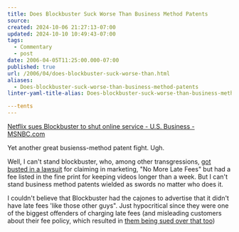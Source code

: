 ```yaml
---
title: Does Blockbuster Suck Worse Than Business Method Patents
source: 
created: 2024-10-06 21:27:13-07:00
updated: 2024-10-10 10:49:43-07:00
tags:
  - Commentary
  - post
date: 2006-04-05T11:25:00.000-07:00
published: true
url: /2006/04/does-blockbuster-suck-worse-than.html
aliases:
  - Does-blockbuster-suck-worse-than-business-method-patents
linter-yaml-title-alias: Does-blockbuster-suck-worse-than-business-method-patents

---tents
---
```



[Netflix sues Blockbuster to shut online service - U.S. Business - MSNBC.com](https://www.msnbc.msn.com/id/12156759/ "Netflix sues Blockbuster to shut online service - U.S. Business - MSNBC.com")  
  
Yet another great busienss-method patent fight. Ugh.  
  
Well, I can't stand blockbuster, who, among other transgressions, [got busted in a lawsuit](https://money.cnn.com/2005/02/18/news/midcaps/blockbuster_suit/index.htm?cnn=yes) for claiming in marketing, "No More Late Fees" but had a fee listed in the fine print for keeping videos longer than a week. But I can't stand business method patents wielded as swords no matter who does it.  
  
I couldn't believe that Blockbuster had the cajones to advertise that it didn't have late fees 'like those other guys". Just hypocritical since they were one of the biggest offenders of charging late fees (and misleading customers about their fee policy, which resulted in [them being sued over that too](https://www.forbes.com/2001/06/06/0606topblock.html))